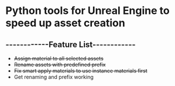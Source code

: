 # Python tools for Unreal Engine to speed up asset creation
## ------------Feature List------------
* ~~Assign material to all selected assets~~
* ~~Rename assets with predefined prefix~~
* ~~Fix smart apply materials to use instance materials first~~
* Get renaming and prefix working